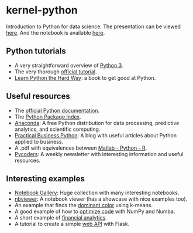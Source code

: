 # kernel-python
Introduction to Python for data science.
The presentation can be viewed [here](http://slides.com/carlosgarciamarquez/kernel-python).
And the notebook is available [here](http://nbviewer.ipython.org/github/Alkxzv/kernel-python/blob/master/notebooks/pfds-demo.ipynb#).

## Python tutorials
 * A very straightforward overview of [Python 3](http://learnxinyminutes.com/docs/python3/).
 * The very thorough [official tutorial](https://docs.python.org/3/tutorial/index.html).
 * [Learn Python the Hard Way](http://learnpythonthehardway.org/): a book to get good at Python.

## Useful resources
 * The [official Python documentation](https://docs.python.org/3/).
 * The [Python Package Index](https://pypi.python.org/).
 * [Anaconda](https://store.continuum.io/cshop/anaconda/): A free Python distribution for data processing, predictive analytics, and scientific computing.
 * [Practical Business Python](http://pbpython.com/): A blog with useful articles about Python applied to business.
 * A .pdf with equivalences between [Matlab - Python - R](http://mathesaurus.sourceforge.net/matlab-python-xref.pdf).
 * [Pycoders](http://pycoders.com/): A weekly newsletter with interesting information and useful resources.

## Interesting examples
 * [Notebook Gallery](http://nb.bianp.net/sort/views/): Huge collection with many interesting notebooks.
 * [nbviewer](http://nbviewer.ipython.org/): A notebook viewer (has a showcase with nice examples too).
 * An example that finds the [dominant color](http://charlesleifer.com/blog/using-python-and-k-means-to-find-the-dominant-colors-in-images/) using k-means.
 * A good example of how to [optimize code](https://jakevdp.github.io/blog/2015/02/24/optimizing-python-with-numpy-and-numba/) with NumPy and Numba.
 * A short example of [financial analytics](http://slideviewer.herokuapp.com/url/www.hilpisch.com/YH_FPQ_Volatility_Tutorial.ipynb#/).
 * A tutorial to create a simple [web API](http://tech.pro/tutorial/1213/how-to-build-an-api-with-python-and-flask) with Flask.
